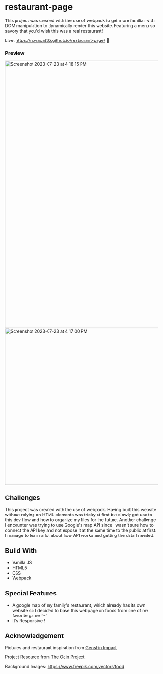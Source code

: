 # restaurant-page

This project was created with the use of webpack to get more familiar with DOM manipulation to dynamically render this website. Featuring a menu so savory that you'd wish this was a real restaurant!

Live: https://novacat35.github.io/restaurant-page/ 🍲

### Preview 
<img width="876" alt="Screenshot 2023-07-23 at 4 18 15 PM" src="https://github.com/NovaCat35/restaurant-page/assets/54908064/5aa9b889-19fa-49b0-9044-76a1fa6e1ba5">
<img width="515" alt="Screenshot 2023-07-23 at 4 17 00 PM" src="https://github.com/NovaCat35/restaurant-page/assets/54908064/0a1a1151-b204-407a-8f04-dac611f38be4">

## Challenges
This project was created with the use of webpack. Having built this website without relying on HTML elements was tricky at first but slowly got use to this dev flow and how to organize my files for the future. Another challenge I encounter was trying to use Google's map API since I wasn't sure how to connect the API key and not expose it at the same time to the public at first. I manage to learn a lot about how API works and getting the data I needed.

## Build With
- Vanilla JS
- HTML5
- CSS
- Webpack

## Special Features
- A google map of my family's restaurant, which already has its own website so I decided to base this webpage on foods from one of my favorite game ^-^
- It's Responsive !

## Acknowledgement
Pictures and restaurant inspiration from [Genshin Impact](https://genshin-impact.fandom.com/wiki/Genshin_Impact_Wiki)

Project Resource from [The Odin Project](https://www.theodinproject.com/lessons/node-path-javascript-restaurant-page)

Background Images: https://www.freepik.com/vectors/food
